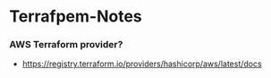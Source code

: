 # Terrafpem-Notes
### AWS Terraform provider?
- https://registry.terraform.io/providers/hashicorp/aws/latest/docs

